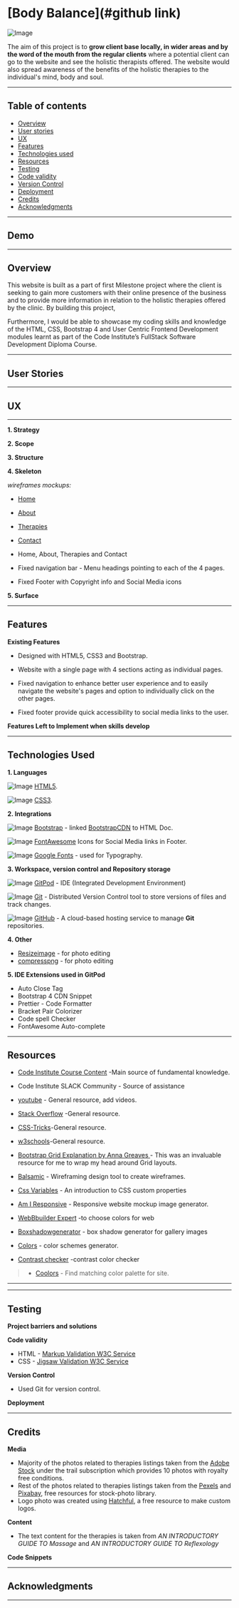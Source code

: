 # [Body Balance](#github link)

![Image](https://res.cloudinary.com/dvsb7k8tp/image/upload/v1613832390/Logo/logo_transparent_gytgwo.png)
 
The aim of this project is to **grow client base locally, in wider areas and by the word of the mouth from the regular clients** where a potential client can go to the website and see the holistic therapists offered. The website would also spread awareness of the benefits of the holistic therapies to the individual's mind, body and soul.


***

## Table of contents

-  [Overview](#overview)
-  [User stories](#user-stories)
-  [UX](#ux)
-  [Features](#features)
-  [Technologies used](#technologies-used)
-  [Resources](#resources)
-  [Testing](#testing)
-  [Code validity](#code-validity)
-  [Version Control](#version-control)
-  [Deployment](#deployment)
-  [Credits](#credits)
-  [Acknowledgments](#acknowledgments)

***

## Demo

***

## Overview

This website is built as a part of first Milestone project where the client is seeking to gain more customers with their online presence of the business and to provide more information in relation to the holistic therapies offered by the clinic. By building this project,

Furthermore, I would be able to showcase my coding skills and knowledge of the HTML, CSS, Bootstrap 4 and User Centric Frontend Development modules learnt as part of the Code Institute’s FullStack Software Development Diploma Course.

***

## User Stories

***

## UX

***

**1. Strategy**


**2. Scope**

**3. Structure**


**4. Skeleton**

*wireframes mockups:*

-  [Home](wireframes/Home-Page.png)
-  [About](wireframes/About-Page.png)
-  [Therapies](wireframes/Therapies-Page.png)
-  [Contact](wireframes/Contact-Page.png)
  
- Home, About, Therapies and Contact
- Fixed navigation bar - Menu headings pointing to each of the 4 pages.
- Fixed Footer with Copyright info and Social Media icons


**5. Surface**

***

## Features

**Existing Features**
- Designed with HTML5, CSS3 and Bootstrap.

- Website with a single page with 4 sections acting as individual pages.

- Fixed navigation to enhance better user experience and to easily navigate the website's pages and option to individually click on the other pages.

- Fixed footer provide quick accessibility to social media links to the user.

**Features Left to Implement when skills develop**

***

## Technologies Used

**1. Languages**

![Image](https://res.cloudinary.com/dvsb7k8tp/image/upload/v1613832561/Logo/html5_xq8pcq.png) [HTML5](https://en.wikipedia.org/wiki/HTML5).

![Image](https://res.cloudinary.com/dvsb7k8tp/image/upload/v1613832559/Logo/css3_kxzbby.png) [CSS3](https://en.wikipedia.org/wiki/Cascading_Style_Sheets).


**2. Integrations**

![Image](https://res.cloudinary.com/dvsb7k8tp/image/upload/v1613833955/Logo/bootstrap_wstssl.png) [Bootstrap](https://getbootstrap.com/) - linked [BootstrapCDN](https://www.bootstrapcdn.com/) to HTML Doc.

![Image](https://res.cloudinary.com/dvsb7k8tp/image/upload/v1613833956/Logo/font_awesome_dyzqpu.png) [FontAwesome](https://fontawesome.com/) Icons for Social Media links in Footer.

![Image](https://res.cloudinary.com/dvsb7k8tp/image/upload/v1613840002/Logo/google-fonts_d3nnwc.png) [Google Fonts](https://fonts.google.com/) - used for Typography.


**3. Workspace, version control and Repository storage**

![Image](https://res.cloudinary.com/dvsb7k8tp/image/upload/v1613840002/Logo/gitpod_fh0hap.png) [GitPod](https://github.com/mkuti/corklagos-venture/blob/master/gitpod.io) - IDE (Integrated Development Environment)

![Image](https://res.cloudinary.com/dvsb7k8tp/image/upload/v1613833955/Logo/git_wyg1zs.png) [Git](https://git-scm.com/) - Distributed Version Control tool to store versions of files and track changes.

![Image](https://res.cloudinary.com/dvsb7k8tp/image/upload/v1613840197/Logo/github_spyfxy.png) [GitHub](https://github.com/) - A cloud-based hosting service to manage **Git** repositories.

**4. Other**
- [Resizeimage](https://resizeimage.net/) - for photo editing 
- [compresspng](https://compresspng.com/) - for photo editing

**5. IDE Extensions used in GitPod**
- Auto Close Tag
- Bootstrap 4 CDN Snippet
- Prettier - Code Formatter
- Bracket Pair Colorizer
- Code spell Checker
- FontAwesome Auto-complete

***

## Resources

- [Code Institute Course Content](https://courses.codeinstitute.net/login) -Main source of fundamental knowledge.
- Code Institute SLACK Community - Source of assistance
- [youtube](https://www.youtube.com/) - General resource, add videos.
- [Stack Overflow](https://stackoverflow.com/) -General resource.
- [CSS-Tricks](https://css-tricks.com/)-General resource.
- [w3schools](https://www.w3schools.com/default.asp)-General resource.
- [Bootstrap Grid Explanation by Anna Greaves ](https://ajgreaves.github.io/bootstrap-grid-demo/) - This was an invaluable resource for me to wrap my head around Grid layouts.
- [Balsamic](https://balsamiq.com/wireframes/) - Wireframing design tool to create wireframes.
- [Css Variables](https://www.youtube.com/watch?v=PHO6TBq_auI&ab_channel=KevinPowell) - An introduction to CSS custom properties




- [Am I Responsive](http://ami.responsivedesign.is/) - Responsive website mockup image generator.

- [WebBbuilder Expert](https://www.websitebuilderexpert.com/designing-websites/how-to-choose-color-for-your-website/) -to choose colors for web

- [Boxshadowgenerator](https://html-css-js.com/css/generator/box-shadow/) -  box shadow generator for gallery images

- [Colors](https://coolors.co/) - color schemes generator.

- [Contrast checker](https://webaim.org/resources/contrastchecker/) -contrast color checker

> - [Coolors](https://coolors.co/) - Find matching color palette for site.


---
***

## Testing

**Project barriers and solutions**

**Code validity**
- HTML - [Markup Validation W3C Service](https://validator.w3.org/)
- CSS - [Jigsaw  Validation W3C Service](https://jigsaw.w3.org/css-validator/)

**Version Control**
- Used Git for version control.

**Deployment**

***

## Credits

**Media**
- Majority of the photos related to therapies listings taken from the [Adobe Stock](https://stock.adobe.com/ie/) under the trail subscription which provides 10 photos with royalty free conditions.
- Rest of the photos related to therapies listings taken from the [Pexels](https://www.pexels.com/) and [Pixabay](https://pixabay.com/), free resources for stock-photo library.
- Logo photo was created using [Hatchful](https://hatchful.shopify.com/), a free resource to make custom logos.

**Content**
- The text content for the therapies is taken from _AN INTRODUCTORY GUIDE TO Massage_ and _AN INTRODUCTORY GUIDE TO Reflexology_

**Code Snippets**

***

## Acknowledgments

***